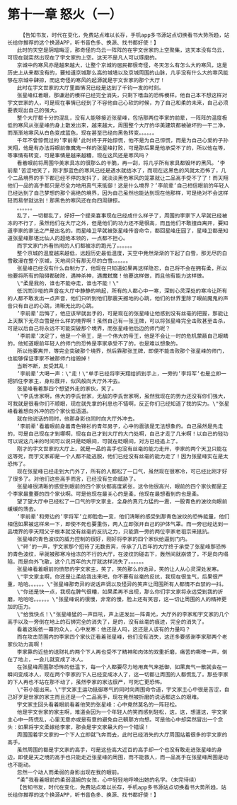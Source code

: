 # 第十一章 怒火（一）
        【告知书友，时代在变化，免费站点难以长存，手机app多书源站点切换看书大势所趋，站长给你推荐的这个换源APP，听书音色多、换源、找书都好使！】
       此时的天空是阴暗晦涩，那奇怪的乌云一阵阵的在宇文世家的上空聚集，这天本没有乌云，可现在就突然出现在了宇文家的上空。这天不是凡人可以琢磨的。
       京城中的寒风亦是越来越大，让整个京城的居民都很奇怪，冬天怎么有怎么大的寒风，这是历史上从来都没有的，要知道京城那么高的城墙以及京城周围的山脉，几乎没有什么大的寒风能够在京城中肆掠，而这奇怪的寒风的起源就是宇文世家的那个大厅！
       此时在宇文世家的大厅里面情况已经是达到了千钧一发的时刻。
       张星峰红着眼，那谦逊的模样已经完全消失，只剩下嗜血的恐怖模样。他自己本不想这样对宇文世家的人，可是现在事情已经到了不容他自己心软的时候，为了自己和柔的未来，自己必须要表现出自己的强大。
       整个大厅都十分的混乱，没有人能够接近张星峰，包括那两位李家的前辈，一阵阵的温度极低的寒风从张星峰的身上散发出来，越来越大，周围整个大厅的华美建筑都被破坏的一干二净，而渐渐地寒风从白色变成蓝色，现在甚至已经向黑色转变。。。。。。
       千年不曾惊慌过的‘李前辈‘此时终于开始惊慌，他不是为自己惊慌，而是为自己心爱的子孙天翔，他是有办法将眼前像魔鬼一样的张星峰打败，可是那后果是他承受不了的，所以他在等，等事情有转变，可是事情是越来越糟，现在这风还是寒风吗？
       看着眼前将周围华美家具冻的很那么的干脆，再一刮，将几乎所有家具都毁坏的黑风。‘李前辈‘苦涩地笑了，刚才那蓝色的寒风已经是遇水就结冰了，而现在这黑色的风就太恐怖了，几个二品境界的手下都已经不停的发抖了，就淡淡黑色寒风的笼罩就让二品高手受不了了！而天翔他们一品的高手都只是尽全力地用真气来抵御！这是什么境界？‘李前辈‘自己相信眼前的年轻人已经达到了自己梦想的那个高绝的境界，因为自己虽然也能达到现在他那样，可是绝对不会这样轻而易举就达到！那黑色的寒风还在向四周肆掠。
       。。。。。。
       乱了，一切都乱了，好好一个提亲喜事现在已经成什么样子了，周围的李家下人早就已经被冻的不行了，虽然他们在大厅之外，但是他们的功力还不是很高，而且他们不敢擅自离开，要知道李家的家法之严是出名的。而星峰卫早就被张星峰传音命令，都回星峰庄园了，星峰卫都是知道张星峰那堪比仙人的超绝本领的，一点都不担心。
       而宇文家门外看热闹的人们都被冻的跑光了。。。。。。
       整个京城的温度越来越低，远超历史最低温度，天空中竟然渐渐的下起了白雪，那无尽的白雪散漫在整个京城，天地间只有那无尽的白雪。。。。。。
       张星峰已经没有什么自制力了，他现在只知道如果再这样隐忍，自己将不会在拥有柔，所以他要将所有的阻碍都破除，遇神杀神，遇魔弑魔！他要这样做，而且他有能力这样做。
       \"柔是我的，谁也不能夺走，谁也不能！\"
       低沉而沙哑的声音在大厅中静静的响起，所有的人都心中一寒，深到心灵深处的寒冷让所有的人都不敢发出一点声音，他们只听到他们那震天撼地的心跳，他们的世界里除了眼前魔鬼的声音只有自己的心跳，清晰无比的心跳。
       ‘李前辈‘后悔了，他应该早就出手的，可是现在的张星峰让他感到没有丝毫的把握，那能让上天飘下无尽白雪是什么样的境界啊！虽然自己有一张王牌，可以将张星峰完全击败甚至击杀，可是以后自己将永远不可能突破那个境界，而张星峰他后边的师门呢？
       ‘李前辈‘决定了，他是一个帝王，是一个伟大的帝王，他是不会让一时的危机蒙蔽自己眼睛的，他知道眼前年轻人的师门的恐怖是李家承受不了的，也是难以想象的。
       所以他要离开，等完全突破那个境界，然后靠那张王牌，即使不能击败那个张星峰的师门，也能够保证李家不被那师门给毁掉！
       当断不断，反受其乱！
       ‘李前辈‘大喝一声：\"走！\"单手已经将李天翔给抓到手上，一旁的‘李将军‘也是立即一把抓住李家主，身形展开，似风般向大厅外冲去。
       张星峰看着那四个想望外走的家伙，笑了。
       \"李氏世家啊，伟大的李氏世家，无敌的李氏世家啊，虽然我现在的势力还没有你们强大，可我就是很看你们不顺眼，现在就先拿的利息也不错啊，反正你们已经知道了我的实力。\"张星峰看着想向外冲的四个家伙低语道。
       就在他说话的同时，他那身影也同时向大厅外冲去。
       ‘李前辈‘看着眼前身着青色锦衫的青年男子，心中的震骇是无法想象的。自己虽然是先走的，可是自己现在才到哪啊，现在自己才到大厅的大门处啊，自己才走了几米啊！以自己的轻功可以说这几米的时间可以说只是眨眼间，可就在眨眼间，对方已经追上了。
       刚才的宇文世家的大厅上，就是一品的高手也没有丝毫的能力走开，李家的两个天卫只能在这等死，而宇文家却是一个人都不能逃脱，他们已经没有丝毫的能力走了！因为张星峰实在是太恐怖了。
       现在张星峰已经走到大门外了，所有的人都松了一口气，虽然现在很寒冷，可已经比刚才好了很多了。对他们这些高手而言，已经没有生命威胁了。
       张星峰很清晰的感受到眼前的四个家伙都高度紧张，这令他很高兴，眼前的四个家伙都是正个李家最重要的四个家伙啊。可是他现在最关心的是柔，他现在最想看到的也是柔。
       望了望大厅中已经松了一口气的宇文家主，全身的真元力猛的一震，一股青色的波纹向眼前缓缓的荡去。
       ‘李前辈‘和旁边的‘李将军‘立即脸色一变，他们清晰的感受到那青色波纹的恐怖能量，他们相信如果被这样来一下，即使不死也要重伤，两人立即张开自己的护体气罩。而一旁已经达到一品境界的李天翔父子根本就没有丝毫的反抗之力，只能靠一旁的两位李家老祖宗来抵抗。
       张星峰的青色波纹的威力控制的很好，刚好将李家的四个家伙给逼到门内。
       \"砰‘的一声，宇文家那个招待了无数贵宾，传承了几百年的大厅终于承受了张星峰那恐怖的青色波纹，早就被那寒冷给冻的不行的大厅，在波纹的碰击下，轰然间就崩馈了，不是向内塌陷，而是向外飞散，这个几百年的大厅就这样消失了。。。。。。
       张星峰看着眼前的愤怒的宇文家主，笑了，笑的那么的诡异，笑的让人从心灵深处发寒。
       \"宇文家主啊，你还是让柔给我出来吧，你不要有丝毫的反抗，我现在很生气，后果很严重，哈哈。。。。。。\"张星峰那奇异的说话声调以及怪异的笑声让周围所有人都情不自禁的一抖。
       \"你还是快一点，我现在脾气很糟，如果柔再不出现，那么你们宇文家将永远受到我的折磨，哈哈哈。。。。。。\"张星峰说的很慢，非常的慢，脸上还有笑容，这一切让周围的人的精神更加的压力。
       \"给我快点！\"张星峰猛的一声巨吼，声上迸发出一阵青光，大厅外的李家和宇文家的几个高手以及一旁倒在地上的石狮完全的消失了，是的，没有丝毫的痕迹，完全的消失了。
       看着这皈依一幕的众人，心中发寒：他还是人吗，这还是人该有的力量吗？
       而在攻击范围内的李家四个家伙正看着张星峰，他们没有消失，这还多要感谢李家那两个老家伙功力高啊！
       李家靠的近些的送财礼的两个下人再也受不了精神和肉体的双重折磨，痛苦的嘶嚎一声，倒在了地上，一会儿就变成了冰人。
       在张星峰周围那恐怖的低温下，每一个人都要尽力地用真气来抵御，如果真气一散就会在一瞬间变成冰人，现在两个李家的下人已经变成冰人了，这一切都让周围的人都慌乱了。那些李家的下人再也不站在那不动了，虽然李家的家法很严，可死亡更恐怖。
       \"带小姐出来。\"宇文家主运功抵御寒气的同时向周围命令道，宇文家主心中很是苦涩，自己好歹是世家的家主而且还是一个二品高手，现在竟然被折磨的说话都这么的艰难。
       宇文家主回头看着眼前看着他笑的张星峰：心中竟然莫名的一阵轻松。
       他是宇文世家的家主啊，难道会因为一个年轻人的笑而感到轻松，这，这，想道这，宇文家主心中一阵慌乱，心里无意亦或是有意的避免自己朝那方向想。可是他心中却突然冒出一个念头：如果将宇文柔嫁给李家，那会是宇文家最大的一个错误！
       周围围着宇文家的一个下人立即就飞奔而去，此时已经消失的大厅周围站着很多的宇文家的高手。
       虽然周围的都是宇文家的高手，可是这些高大近百的高手却一个也没有敢走进张星峰的身边，即使是天之境的高手也只能走近张星峰的周围，而不能救人，而一品高手在张星峰周围是动也不能动。
       忽然一个动人而柔弱的身影出现在我的眼前。
       “柔”我看着眼前的柔弱温婉的女孩，心中轻轻地呼唤出她的名字。（未完待续）
       【告知书友，时代在变化，免费站点难以长存，手机app多书源站点切换看书大势所趋，站长给你推荐的这个换源APP，听书音色多、换源、找书都好使！】